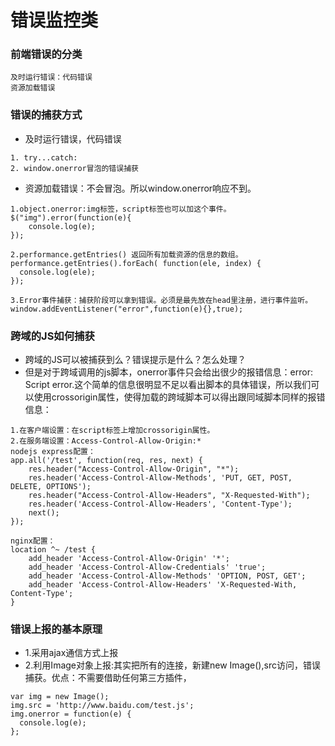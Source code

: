 # 错误监控类

### 前端错误的分类
```
及时运行错误：代码错误
资源加载错误
```

### 错误的捕获方式
* 及时运行错误，代码错误
```
1. try...catch:
2. window.onerror冒泡的错误捕获
```

* 资源加载错误：不会冒泡。所以window.onerror响应不到。
```
1.object.onerror:img标签，script标签也可以加这个事件。
$("img").error(function(e){
    console.log(e);
});

2.performance.getEntries() 返回所有加载资源的信息的数组。
performance.getEntries().forEach( function(ele, index) {
  console.log(ele);
});

3.Error事件捕获：捕获阶段可以拿到错误。必须是最先放在head里注册，进行事件监听。
window.addEventListener("error",function(e){},true);
```

### 跨域的JS如何捕获
* 跨域的JS可以被捕获到么？错误提示是什么？怎么处理？
* 但是对于跨域调用的js脚本，onerror事件只会给出很少的报错信息：error: Script error.这个简单的信息很明显不足以看出脚本的具体错误，所以我们可以使用crossorigin属性，使得加载的跨域脚本可以得出跟同域脚本同样的报错信息：

```
1.在客户端设置：在script标签上增加crossorigin属性。
2.在服务端设置：Access-Control-Allow-Origin:*
nodejs express配置：
app.all('/test', function(req, res, next) {
    res.header("Access-Control-Allow-Origin", "*");
    res.header('Access-Control-Allow-Methods', 'PUT, GET, POST, DELETE, OPTIONS');
    res.header("Access-Control-Allow-Headers", "X-Requested-With");
    res.header('Access-Control-Allow-Headers', 'Content-Type');
    next();
});

nginx配置：
location ^~ /test {
    add_header 'Access-Control-Allow-Origin' '*';
    add_header 'Access-Control-Allow-Credentials' 'true';
    add_header 'Access-Control-Allow-Methods' 'OPTION, POST, GET';
    add_header 'Access-Control-Allow-Headers' 'X-Requested-With, Content-Type';
}
```

### 错误上报的基本原理

* 1.采用ajax通信方式上报
* 2.利用Image对象上报:其实把所有的连接，新建new Image(),src访问，错误捕获。优点：不需要借助任何第三方插件，
```
var img = new Image();
img.src = 'http://www.baidu.com/test.js';
img.onerror = function(e) {
  console.log(e);
};
```

